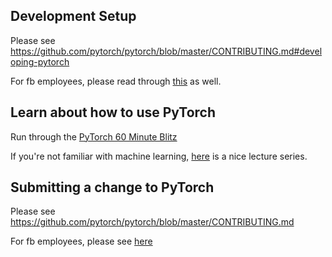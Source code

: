 ## Development Setup

Please see https://github.com/pytorch/pytorch/blob/master/CONTRIBUTING.md#developing-pytorch

For fb employees, please read through [this](https://fb.quip.com/2jrUAlXglURQ) as well.

## Learn about how to use PyTorch

Run through the [PyTorch 60 Minute Blitz](tutorial)

If you're not familiar with machine learning, [here](https://www.youtube.com/playlist?list=PLC1qU-LWwrF64f4QKQT-Vg5Wr4qEE1Zxk) is a nice lecture series.

## Submitting a change to PyTorch

Please see https://github.com/pytorch/pytorch/blob/master/CONTRIBUTING.md

For fb employees, please see [here](https://fb.quip.com/Qym6ATnVdb5O)